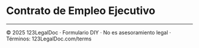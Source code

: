 # Contrato de Empleo Ejecutivo

---
© 2025 123LegalDoc · Formulario DIY · No es asesoramiento legal · Términos: 123LegalDoc.com/terms
